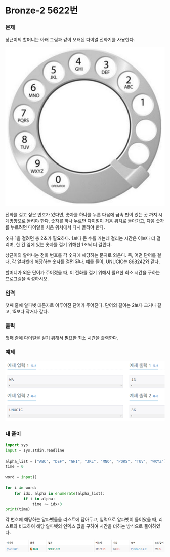 # Bronze-2 5622번

### 문제
<p>상근이의 할머니는 아래 그림과 같이 오래된 다이얼 전화기를 사용한다.</p>

![alt text](image.png)

<p>전화를 걸고 싶은 번호가 있다면, 숫자를 하나를 누른 다음에 금속 핀이 있는 곳 까지 시계방향으로 돌려야 한다. 숫자를 하나 누르면 다이얼이 처음 위치로 돌아가고, 다음 숫자를 누르려면 다이얼을 처음 위치에서 다시 돌려야 한다.

숫자 1을 걸려면 총 2초가 필요하다. 1보다 큰 수를 거는데 걸리는 시간은 이보다 더 걸리며, 한 칸 옆에 있는 숫자를 걸기 위해선 1초씩 더 걸린다.

상근이의 할머니는 전화 번호를 각 숫자에 해당하는 문자로 외운다. 즉, 어떤 단어를 걸 때, 각 알파벳에 해당하는 숫자를 걸면 된다. 예를 들어, UNUCIC는 868242와 같다.

할머니가 외운 단어가 주어졌을 때, 이 전화를 걸기 위해서 필요한 최소 시간을 구하는 프로그램을 작성하시오.</p>

### 입력
<p>첫째 줄에 알파벳 대문자로 이루어진 단어가 주어진다. 단어의 길이는 2보다 크거나 같고, 15보다 작거나 같다.</p>

### 출력
<p>첫째 줄에 다이얼을 걸기 위해서 필요한 최소 시간을 출력한다.</p>

### 예제
![alt text](image-1.png)

### 내 풀이

```python
import sys
input = sys.stdin.readline

alpha_list = ["ABC", "DEF", "GHI", "JKL", "MNO", "PQRS", "TUV", "WXYZ"]
time = 0

word = input()

for i in word:
    for idx, alpha in enumerate(alpha_list):
        if i in alpha:
            time += idx+3
print(time)
```

각 번호에 해당하는 알파벳들을 리스트에 담아두고, 입력으로 알파벳이 들어왔을 때, 리스트와 비교하여 해당 알파벳의 인덱스 값을 구하여 시간을 더하는 방식으로 풀이하였다.

![alt text](image-2.png)
